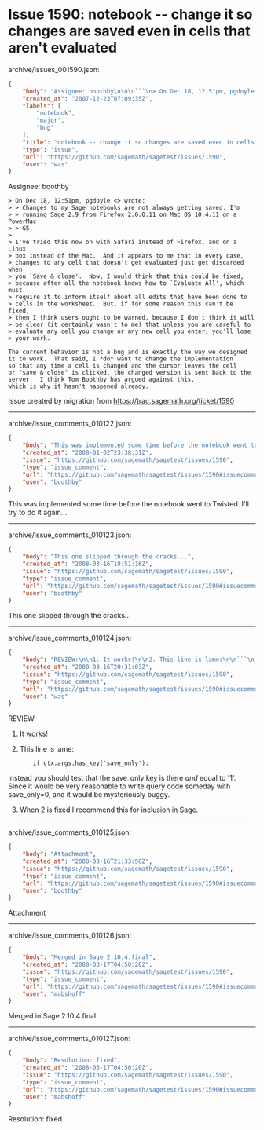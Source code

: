 # Issue 1590: notebook -- change it so changes are saved even in cells that aren't evaluated

archive/issues_001590.json:
```json
{
    "body": "Assignee: boothby\n\n\n```\n> On Dec 18, 12:51pm, pgdoyle <> wrote:\n> > Changes to my Sage notebooks are not always getting saved. I'm\n> > running Sage 2.9 from Firefox 2.0.0.11 on Mac OS 10.4.11 on a PowerMac\n> > G5.\n> \n> I've tried this now on with Safari instead of Firefox, and on a Linux\n> box instead of the Mac.  And it appears to me that in every case,\n> changes to any cell that doesn't get evaluated just get discarded when\n> you `Save & close'.  Now, I would think that this could be fixed,\n> because after all the notebook knows how to `Evaluate All', which must\n> require it to inform itself about all edits that have been done to\n> cells in the worksheet.  But, if for some reason this can't be fixed,\n> then I think users ought to be warned, because I don't think it will\n> be clear (it certainly wasn't to me) that unless you are careful to\n> evaluate any cell you change or any new cell you enter, you'll lose\n> your work.\n\nThe current behavior is not a bug and is exactly the way we designed\nit to work.  That said, I *do* want to change the implementation\nso that any time a cell is changed and the cursor leaves the cell\nor \"save & close\" is clicked, the changed version is sent back to the\nserver.  I think Tom Boothby has argued against this,\nwhich is why it hasn't happened already.\n```\n\n\nIssue created by migration from https://trac.sagemath.org/ticket/1590\n\n",
    "created_at": "2007-12-23T07:09:35Z",
    "labels": [
        "notebook",
        "major",
        "bug"
    ],
    "title": "notebook -- change it so changes are saved even in cells that aren't evaluated",
    "type": "issue",
    "url": "https://github.com/sagemath/sagetest/issues/1590",
    "user": "was"
}
```
Assignee: boothby


```
> On Dec 18, 12:51pm, pgdoyle <> wrote:
> > Changes to my Sage notebooks are not always getting saved. I'm
> > running Sage 2.9 from Firefox 2.0.0.11 on Mac OS 10.4.11 on a PowerMac
> > G5.
> 
> I've tried this now on with Safari instead of Firefox, and on a Linux
> box instead of the Mac.  And it appears to me that in every case,
> changes to any cell that doesn't get evaluated just get discarded when
> you `Save & close'.  Now, I would think that this could be fixed,
> because after all the notebook knows how to `Evaluate All', which must
> require it to inform itself about all edits that have been done to
> cells in the worksheet.  But, if for some reason this can't be fixed,
> then I think users ought to be warned, because I don't think it will
> be clear (it certainly wasn't to me) that unless you are careful to
> evaluate any cell you change or any new cell you enter, you'll lose
> your work.

The current behavior is not a bug and is exactly the way we designed
it to work.  That said, I *do* want to change the implementation
so that any time a cell is changed and the cursor leaves the cell
or "save & close" is clicked, the changed version is sent back to the
server.  I think Tom Boothby has argued against this,
which is why it hasn't happened already.
```


Issue created by migration from https://trac.sagemath.org/ticket/1590





---

archive/issue_comments_010122.json:
```json
{
    "body": "This was implemented some time before the notebook went to Twisted.  I'll try to do it again...",
    "created_at": "2008-01-02T23:38:31Z",
    "issue": "https://github.com/sagemath/sagetest/issues/1590",
    "type": "issue_comment",
    "url": "https://github.com/sagemath/sagetest/issues/1590#issuecomment-10122",
    "user": "boothby"
}
```

This was implemented some time before the notebook went to Twisted.  I'll try to do it again...



---

archive/issue_comments_010123.json:
```json
{
    "body": "This one slipped through the cracks...",
    "created_at": "2008-03-16T18:51:16Z",
    "issue": "https://github.com/sagemath/sagetest/issues/1590",
    "type": "issue_comment",
    "url": "https://github.com/sagemath/sagetest/issues/1590#issuecomment-10123",
    "user": "boothby"
}
```

This one slipped through the cracks...



---

archive/issue_comments_010124.json:
```json
{
    "body": "REVIEW:\n\n1. It works!\n\n2. This line is lame:\n\n```\n       if ctx.args.has_key('save_only'): \n```\n\ninstead you should test that the save_only key is there *and* equal to '1'. \nSince it would be very reasonable to write query code someday with save_only=0,\nand it would be mysteriously buggy. \n\n3. When 2 is fixed I recommend this for inclusion in Sage.",
    "created_at": "2008-03-16T20:31:03Z",
    "issue": "https://github.com/sagemath/sagetest/issues/1590",
    "type": "issue_comment",
    "url": "https://github.com/sagemath/sagetest/issues/1590#issuecomment-10124",
    "user": "was"
}
```

REVIEW:

1. It works!

2. This line is lame:

```
       if ctx.args.has_key('save_only'): 
```

instead you should test that the save_only key is there *and* equal to '1'. 
Since it would be very reasonable to write query code someday with save_only=0,
and it would be mysteriously buggy. 

3. When 2 is fixed I recommend this for inclusion in Sage.



---

archive/issue_comments_010125.json:
```json
{
    "body": "Attachment",
    "created_at": "2008-03-16T21:33:50Z",
    "issue": "https://github.com/sagemath/sagetest/issues/1590",
    "type": "issue_comment",
    "url": "https://github.com/sagemath/sagetest/issues/1590#issuecomment-10125",
    "user": "boothby"
}
```

Attachment



---

archive/issue_comments_010126.json:
```json
{
    "body": "Merged in Sage 2.10.4.final",
    "created_at": "2008-03-17T04:50:20Z",
    "issue": "https://github.com/sagemath/sagetest/issues/1590",
    "type": "issue_comment",
    "url": "https://github.com/sagemath/sagetest/issues/1590#issuecomment-10126",
    "user": "mabshoff"
}
```

Merged in Sage 2.10.4.final



---

archive/issue_comments_010127.json:
```json
{
    "body": "Resolution: fixed",
    "created_at": "2008-03-17T04:50:20Z",
    "issue": "https://github.com/sagemath/sagetest/issues/1590",
    "type": "issue_comment",
    "url": "https://github.com/sagemath/sagetest/issues/1590#issuecomment-10127",
    "user": "mabshoff"
}
```

Resolution: fixed
